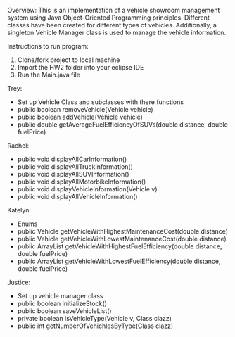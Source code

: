 Overview: This is an implementation of a vehicle showroom management system using Java Object-Oriented Programming principles. Different classes have been created for different types of vehicles. Additionally, a singleton Vehicle Manager class is used to manage the vehicle information.

Instructions to run program:

1. Clone/fork project to local machine
2. Import the HW2 folder into your eclipse IDE
3. Run the Main.java file

Trey:
  - Set up Vehicle Class and subclasses with there functions
  - public boolean removeVehicle(Vehicle vehicle)
  - public boolean addVehicle(Vehicle vehicle)
  - public double getAverageFuelEfficiencyOfSUVs(double distance,
    double fuelPrice)
    
Rachel:
  - public void displayAllCarInformation()
  - public void displayAllTruckInformation()
  - public void displayAllSUVInformation()
  - public void displayAllMotorbikeInformation()
  - public void displayVehicleInformation(Vehicle v)
  - public void displayAllVehicleInformation()

Katelyn:
  - Enums
  - public Vehicle getVehicleWithHighestMaintenanceCost(double distance)
  - public Vehicle getVehicleWithLowestMaintenanceCost(double distance)
  - public ArrayList<Vehicle> getVehicleWithHighestFuelEfficiency(double distance, double fuelPrice)
  - public ArrayList<Vehicle> getVehicleWithLowestFuelEfficiency(double distance, double fuelPrice)

Justice: 
  - Set up vehicle manager class
  - public boolean initializeStock()
  - public boolean saveVehicleList()
  - private boolean isVehicleType(Vehicle v, Class clazz)
  - public int getNumberOfVehichlesByType(Class clazz)
